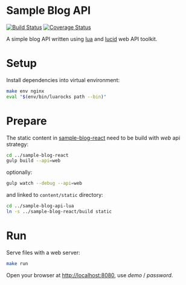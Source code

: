 # Sample Blog API

[![Build Status](https://travis-ci.org/akornatskyy/sample-blog-api-lua.svg?branch=master)](https://travis-ci.org/akornatskyy/sample-blog-api-lua)
[![Coverage Status](https://coveralls.io/repos/akornatskyy/sample-blog-api-lua/badge.svg?branch=master&service=github)](https://coveralls.io/github/akornatskyy/sample-blog-api-lua?branch=master)

A simple blog API written using [lua](http://lua.org/) and
[lucid](https://github.com/akornatskyy/lucid) web API toolkit.

# Setup

Install dependencies into virtual environment:

```sh
make env nginx
eval "$(env/bin/luarocks path --bin)"
```

# Prepare

The static content in
[sample-blog-react](https://github.com/akornatskyy/sample-blog-react)
need to be build with *web* api strategy:

```sh
cd ../sample-blog-react
gulp build --api=web
```

optionally:

```sh
gulp watch --debug --api=web
```

and linked to `content/static` directory:

```sh
cd ../sample-blog-api-lua
ln -s ../sample-blog-react/build static
```

# Run

Serve files with a web server:

```sh
make run
```

Open your browser at [http://localhost:8080](http://localhost:8080),
use *demo* / *password*.
